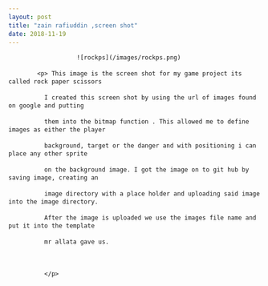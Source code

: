 ```yaml
---
layout: post
title: "zain rafiuddin ,screen shot"
date: 2018-11-19
---
```



                   
                       ![rockps](/images/rockps.png)

            <p> This image is the screen shot for my game project its called rock paper scissors

              I created this screen shot by using the url of images found on google and putting 

              them into the bitmap function . This allowed me to define images as either the player

              background, target or the danger and with positioning i can place any other sprite 

              on the background image. I got the image on to git hub by saving image, creating an

              image directory with a place holder and uploading said image into the image directory.
 
              After the image is uploaded we use the images file name and put it into the template 

              mr allata gave us.
              
              
              
              </p>

